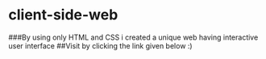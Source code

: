 # client-side-web
###By using only HTML and CSS i created a unique web having interactive user interface
##Visit by clicking the link given below :)
